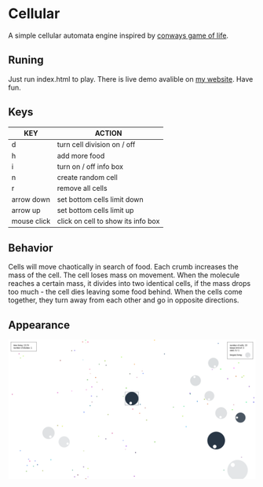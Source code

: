 # Cellular

A simple cellular automata engine inspired by [conways game of life](https://en.wikipedia.org/wiki/Conway%27s_Game_of_Life).

## Runing

Just run index.html to play. There is live demo avalible on [my website](https://okkindel.github.io/cellular/). Have fun.

## Keys

| KEY         | ACTION                             |
|-------------|------------------------------------|
| d           | turn cell division on / off        |
| h           | add more food                      |
| i           | turn on / off info box             |
| n           | create random cell                 |
| r           | remove all cells                   |
| arrow down  | set bottom cells limit down        |
| arrow up    | set bottom cells limit up          |
| mouse click | click on cell to show its info box |

## Behavior

Cells will move chaotically in search of food. Each crumb increases the mass of the cell. The cell loses mass on movement. When the molecule reaches a certain mass, it divides into two identical cells, if the mass drops too much - the cell dies leaving some food behind. When the cells come together, they turn away from each other and go in opposite directions.

## Appearance

![screenshot](./ss.png)